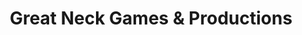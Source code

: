 ---
title: "Great Neck Games & Productions"
url: /mineola/great-neck-games-and-productions/
shop: party
---